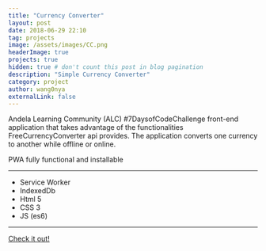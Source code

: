 ```yaml
---
title: "Currency Converter"
layout: post
date: 2018-06-29 22:10
tag: projects
image: /assets/images/CC.png
headerImage: true
projects: true
hidden: true # don't count this post in blog pagination
description: "Simple Currency Converter"
category: project
author: wang0nya
externalLink: false
---
```


Andela Learning Community (ALC) #7DaysofCodeChallenge front-end application that takes advantage of the functionalities FreeCurrencyConverter api provides. The application converts one currency to another while offline or online.

PWA fully functional and installable

---

- Service Worker
- IndexedDb
- Html 5
- CSS 3
- JS (es6)

---

<a href="https://wang0nya.github.io/Currency-Converter/" target="_blank" class="evidence">Check it out!</a>

